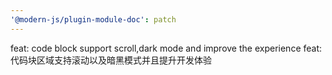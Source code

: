 ```yaml
---
'@modern-js/plugin-module-doc': patch
---
```


feat: code block support scroll,dark mode and improve the experience
feat: 代码块区域支持滚动以及暗黑模式并且提升开发体验
